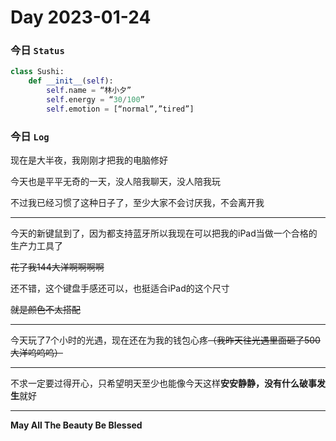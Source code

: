 # Day 2023-01-24

### 今日 `Status`
```python
class Sushi:
    def __init__(self):
        self.name = “林小夕”
        self.energy = “30/100”
        self.emotion = [“normal”,”tired”]
```

### 今日 `Log`

现在是大半夜，我刚刚才把我的电脑修好

今天也是平平无奇的一天，没人陪我聊天，没人陪我玩

不过我已经习惯了这种日子了，至少大家不会讨厌我，不会离开我

---

今天的新键鼠到了，因为都支持蓝牙所以我现在可以把我的iPad当做一个合格的生产力工具了

~~花了我144大洋啊啊啊啊~~

还不错，这个键盘手感还可以，也挺适合iPad的这个尺寸

~~就是颜色不太搭配~~

---

今天玩了7个小时的光遇，现在还在为我的钱包心疼~~（我昨天往光遇里面砸了500大洋呜呜呜）~~

---

不求一定要过得开心，只希望明天至少也能像今天这样**安安静静，没有什么破事发生**就好

---

**May All The Beauty Be Blessed**